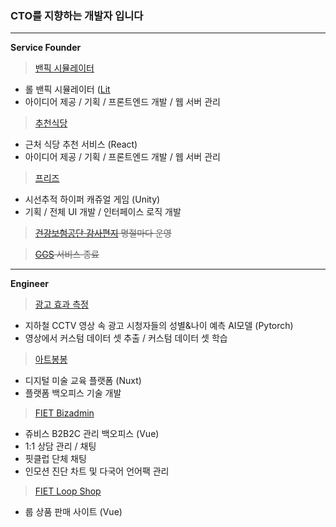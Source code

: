 ### CTO를 지향하는 개발자 입니다

---
**Service Founder**  

>[밴픽 시뮬레이터](https://www.banpick.kr)  
- 롤 밴픽 시뮬레이터 ([Lit]((https://lit.dev/))
- 아이디어 제공 / 기획 / 프론트엔드 개발 / 웹 서버 관리

>[추천식당](https://chu.banpick.kr)  
- 근처 식당 추천 서비스 (React)
- 아이디어 제공 / 기획 / 프론트엔드 개발 / 웹 서버 관리

>[프리즈](https://drive.google.com/file/d/1coZhAECJ-jWcdyveVooiCOWWWG-ZNgPH/view?usp=share_link)  
- 시선추적 하이퍼 캐쥬얼 게임 (Unity)
- 기획 / 전체 UI 개발 / 인터페이스 로직 개발  


>~~[건강보험공단 감사편지](https://nhisletter.kr) 명절마다 운영~~  

>~~[GGS](https://ggscrim.com) 서비스 종료~~  

---
**Engineer**  

>[광고 효과 측정](http://addd.co.kr/document/tech)
- 지하철 CCTV 영상 속 광고 시청자들의 성별&나이 예측 AI모델 (Pytorch)
- 영상에서 커스텀 데이터 셋 추출 / 커스텀 데이터 셋 학습  

>[아트봉봉](https://bonbon.art/)
- 디지털 미술 교육 플랫폼 (Nuxt)
- 플랫폼 백오피스 기술 개발

>[FIET Bizadmin](https://bizadmin.fiet.net/)
- 쥬비스 B2B2C 관리 백오피스 (Vue)
- 1:1 상담 관리 / 채팅
- 핏클럽 단체 채팅
- 인모션 진단 차트 및 다국어 언어팩 관리

>[FIET Loop Shop](https://loop.fiet.net/)
- 룹 상품 판매 사이트 (Vue)

<!-- >[FIET Miracle21 Shop](https://miracle21.fiet.net/)
- 미러클21 상품 판매 사이트 (Vue) -->




<!-- **happy-wook-kim/happy-wook-kim** is a ✨ _special_ ✨ repository because its `README.md` (this file) appears on your GitHub profile. -->
